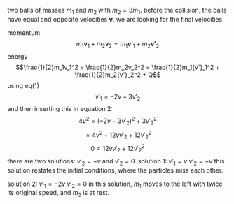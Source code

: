 two balls of masses $m_1$ and $m_2$ with $m_2 = 3m_1$.
before the collision, the balls have equal and opposite velocities $\mathbf{v}$.
we are looking for the final velocities.

momentum
$$m_1\mathbf{v}_1 + m_2\mathbf{v}_2 = m_1\mathbf{v'}_1 + m_2\mathbf{v'}_2$$
energy
$$\frac{1}{2}m_1v_1^2 + \frac{1}{2}m_2v_2^2 = \frac{1}{2}m_1{v'}_1^2 + \frac{1}{2}m_2{v'}_2^2 + Q$$
using eq(1)
$${v'}_1 = -2v - 3{v'}_2$$
and then inserting this in equation 2:
$$4v^2 = (-2v - 3v'_2)^2 + 3{v'}_2^2$$
$$ = 4v^2 + 12v{v'}_2 + 12{v'}_2^2$$
$$ 0 = 12v{v'}_2 + 12{v'}_2^2$$
there are two solutions: $v'_2 = -v$ and $v'_2 = 0$.
solution 1:
	$v'_1 = v$
	$v'_2 = -v$
this solution restates the initial conditions, where the particles miss each other.

solution 2:
	$v'_1 = -2v$
	$v'_2 = 0$
in this solution, $m_1$ moves to the left with twice its original speed, and $m_2$ is at rest.
